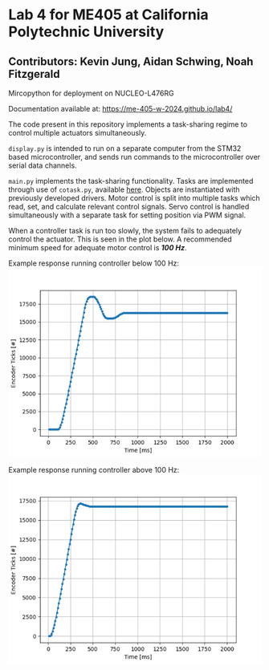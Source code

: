 # Lab 4 for ME405 at California Polytechnic University

## Contributors: Kevin Jung, Aidan Schwing, Noah Fitzgerald

Mircopython for deployment on NUCLEO-L476RG

Documentation available at: https://me-405-w-2024.github.io/lab4/

The code present in this repository implements a task-sharing regime to control multiple actuators simultaneously. 

`display.py` is intended to run on a separate computer from the STM32 based microcontroller, and sends run commands to the microcontroller over serial data channels.

`main.py` implements the task-sharing functionality. Tasks are implemented through use of `cotask.py`, available [here](https://github.com/spluttflob/ME405-Support). Objects are instantiated with previously developed drivers. Motor control is split into multiple tasks which read, set, and calculate relevant control signals. Servo control is handled simultaneously with a separate task for setting position via PWM signal. 

When a controller task is run too slowly, the system fails to adequately control the actuator. This is seen in the plot below. A recommended minimum speed for adequate motor control is ***100 Hz***. 

Example response running controller below 100 Hz:
![100ms controller period](https://github.com/ME-405-w-2024/lab4/blob/main/ControllerSpeedResponses/100ms.png)

Example response running controller above 100 Hz:
![10 ms controller period](https://github.com/ME-405-w-2024/lab4/blob/main/ControllerSpeedResponses/10ms.png)

